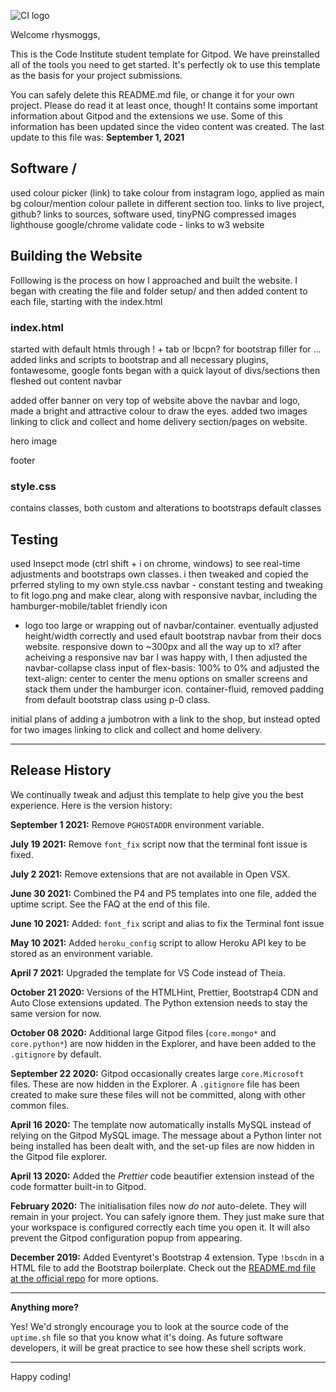 ![CI logo](https://codeinstitute.s3.amazonaws.com/fullstack/ci_logo_small.png)

Welcome rhysmoggs,

This is the Code Institute student template for Gitpod. We have preinstalled all of the tools you need to get started. It's perfectly ok to use this template as the basis for your project submissions.

You can safely delete this README.md file, or change it for your own project. Please do read it at least once, though! It contains some important information about Gitpod and the extensions we use. Some of this information has been updated since the video content was created. The last update to this file was: **September 1, 2021**

## Software / 

used colour picker (link) to take colour from instagram logo, applied as main bg colour/mention colour pallete in different section too.
links to live project, github?
links to sources, software used, 
tinyPNG compressed images
lighthouse google/chrome
validate code - links to w3 website

## Building the Website
Folllowing is the process on how I approached and built the website. I began with creating the file and folder setup/ and then added content to each file, starting with the index.html
### index.html
started with default htmls through ! + tab or !bcpn? for bootstrap filler for ...
added links and scripts to bootstrap and all necessary plugins, fontawesome, google fonts 
began with a quick layout of divs/sections then fleshed out content
navbar

added offer banner on very top of website above the navbar and logo, made a bright and attractive colour to draw the eyes.
added two images linking to click and collect and home delivery section/pages on website.

hero image

footer

### style.css
contains classes, both custom and alterations to bootstraps default classes


## Testing
used Insepct mode (ctrl shift + i on chrome, windows) to see real-time adjustments and bootstraps own classes. i then tweaked and copied the prferred styling to my own style.css
navbar - constant testing and tweaking to fit logo.png and make clear, along with responsive navbar, including the hamburger-mobile/tablet friendly icon
- logo too large or wrapping out of navbar/container. eventually adjusted height/width correctly and used efault bootstrap navbar from their docs website. responsive down to ~300px and all the way up to xl?
after acheiving a responsive nav bar I was happy with, I then adjusted the navbar-collapse class input of flex-basis: 100% to 0% and adjusted the text-align: center to center the menu options on smaller screens and stack them under the hamburger icon.
container-fluid, removed padding from default bootstrap class using p-0 class.

initial plans of adding a jumbotron with a link to the shop, but instead opted for two images linking to click and collect and home delivery.


------

## Release History

We continually tweak and adjust this template to help give you the best experience. Here is the version history:

**September 1 2021:** Remove `PGHOSTADDR` environment variable.

**July 19 2021:** Remove `font_fix` script now that the terminal font issue is fixed.

**July 2 2021:** Remove extensions that are not available in Open VSX.

**June 30 2021:** Combined the P4 and P5 templates into one file, added the uptime script. See the FAQ at the end of this file.

**June 10 2021:** Added: `font_fix` script and alias to fix the Terminal font issue

**May 10 2021:** Added `heroku_config` script to allow Heroku API key to be stored as an environment variable.

**April 7 2021:** Upgraded the template for VS Code instead of Theia.

**October 21 2020:** Versions of the HTMLHint, Prettier, Bootstrap4 CDN and Auto Close extensions updated. The Python extension needs to stay the same version for now.

**October 08 2020:** Additional large Gitpod files (`core.mongo*` and `core.python*`) are now hidden in the Explorer, and have been added to the `.gitignore` by default.

**September 22 2020:** Gitpod occasionally creates large `core.Microsoft` files. These are now hidden in the Explorer. A `.gitignore` file has been created to make sure these files will not be committed, along with other common files.

**April 16 2020:** The template now automatically installs MySQL instead of relying on the Gitpod MySQL image. The message about a Python linter not being installed has been dealt with, and the set-up files are now hidden in the Gitpod file explorer.

**April 13 2020:** Added the _Prettier_ code beautifier extension instead of the code formatter built-in to Gitpod.

**February 2020:** The initialisation files now _do not_ auto-delete. They will remain in your project. You can safely ignore them. They just make sure that your workspace is configured correctly each time you open it. It will also prevent the Gitpod configuration popup from appearing.

**December 2019:** Added Eventyret's Bootstrap 4 extension. Type `!bscdn` in a HTML file to add the Bootstrap boilerplate. Check out the <a href="https://github.com/Eventyret/vscode-bcdn" target="_blank">README.md file at the official repo</a> for more options.

------


**Anything more?**

Yes! We'd strongly encourage you to look at the source code of the `uptime.sh` file so that you know what it's doing. As future software developers, it will be great practice to see how these shell scripts work.

---

Happy coding!
